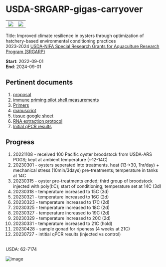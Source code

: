 # USDA-SRGARP-gigas-carryover

|   |   |
|---|---|
|![](https://github.com/mattgeorgephd/USDA-SRGARP-gigas-carryover/blob/main/CHULS.png)   |![](https://www.fao.org/3/f0752e/F0752E17F.gif)   |

Title: Improved climate resilience in oysters through optimization of hatchery-based environmental conditioning practices </br>
2023-2024 [USDA-NIFA Special Research Grants for Aquaculture
Research Program (SRGARP)](https://www.nifa.usda.gov/sites/default/files/2022-04/FY22-SRGARP-RFA-508.pdf)

**Start**: 2022-09-01 </br>
**End**: 2024-09-01

## Pertinent documents
1. [proposal](https://docs.google.com/document/d/1Z1cGEJvTieQmvRmxzymGGf-YnUPVL7YWESoMa0ZLy6M/edit?usp=sharing)
2. [immune priming pilot shell measurements](https://docs.google.com/spreadsheets/d/137GskcHVnR6iOBJ9MlP4Au8CMMez2Ew0IbhZ4HUnkYo/edit?usp=sharing)
3. [Primers](https://docs.google.com/spreadsheets/d/12gISRPRKuzlDohh_TWsFXoIXiaMj82R5ETDoWG1PE9w/edit#gid=0) 
4. [manuscript]()
5. [tissue google sheet](https://docs.google.com/spreadsheets/d/1VKN9vogT6q5IpOo-PoB9WNeFUT3k_BCQ8_P7_DY81oM/edit?usp=sharing)
6. [RNA extraction protocol](https://github.com/mattgeorgephd/USDA-SRGARP-gigas-carryover/blob/main/protocols/RNA_extraction_protocol.docx)
7. [Initial qPCR results](https://robertslab.github.io/sams-notebook/2023/07/26/qPCR-C.gigas-polyIC.html#results)

## Progress
1. 20221108 - received 100 Pacific oyster broodstock from USDA-ARS POGS; kept at ambient temperature (~12-14C)
2. 20230301 - oysters seperated into treatments. heat (13->30, 1hr/day) + mechanical stress (10min/3days) pre-treatments; temperature in tanks at 14C
3. 20230315 - oyster pre-treatments ended; third group of broodstock injected with poly(I:C); start of conditioning; temperature set at 14C (3d)
4. 20230318 - temperature increased to 15C (3d)
5. 20230321 - temperature increased to 16C (2d)
6. 20230323 - temperature increased to 17C (2d)
5. 20230325 - temperature increased to 18C (2d)
6. 20230327 - temperature increased to 19C (2d)
7. 20230329 - temperature increased to 20C (2d)
8. 20230331 - temperature increased to 21C (hold)
9. 20230428 - sample gonad for ripeness (4 weeks at 21C)
10. 20230727 - intitial qPCR results (injected vs control)
</br>
USDA: 62-7174

![image](https://user-images.githubusercontent.com/70529576/221789776-1f9a2920-7091-407f-8196-6b23a48974ea.png)

